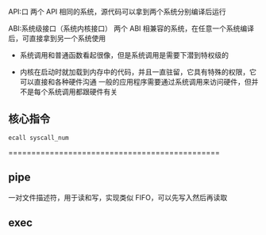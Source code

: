 API:口 两个 API 相同的系统，源代码可以拿到两个系统分别编译后运行

ABI:系统级接口（系统内核接口）
两个 ABI 相兼容的系统，在任意一个系统编译后，可直接拿到另一个系统使用

- 系统调用和普通函数看起很像，但是系统调用是需要下潜到特权级的

- 内核在启动时就加载到内存中的代码，并且一直驻留，它具有特殊的权限，它可以直接和各种硬件沟通
  一般的应用程序需要通过系统调用来访问硬件，但并不是每个系统调用都跟硬件有关

## 核心指令

`ecall syscall_num`

==============================================

## pipe

一对文件描述符，用于读和写，实现类似 FIFO，可以先写入然后再读取

## exec

